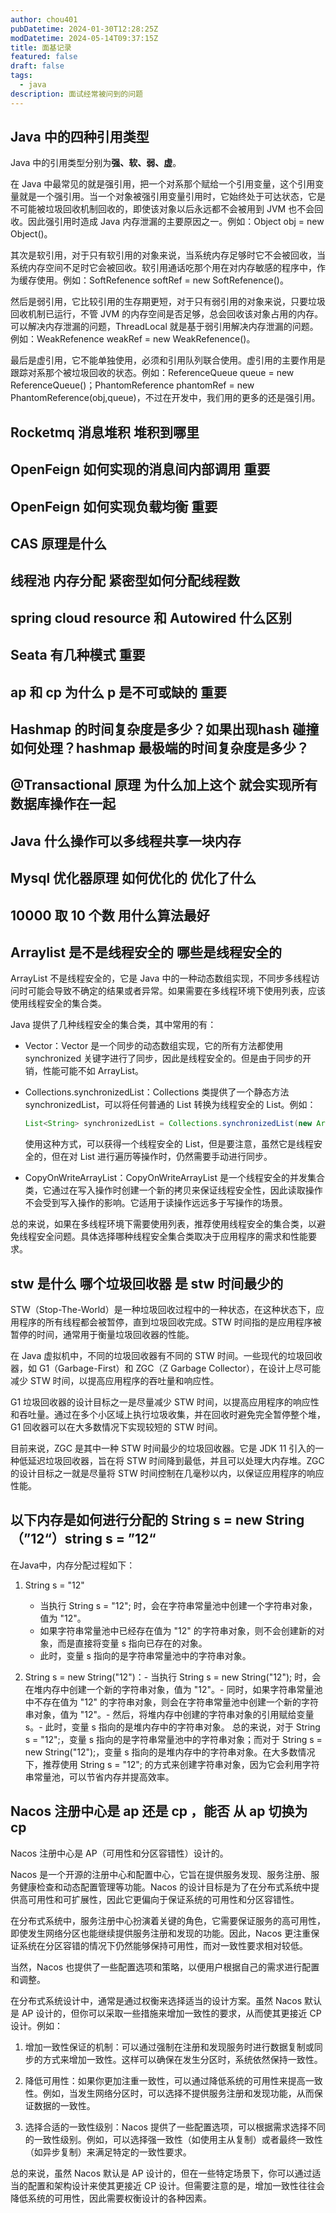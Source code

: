 ```yaml
---
author: chou401
pubDatetime: 2024-01-30T12:28:25Z
modDatetime: 2024-05-14T09:37:15Z
title: 面基记录
featured: false
draft: false
tags:
  - java
description: 面试经常被问到的问题
---
```


## Java 中的四种引用类型

Java 中的引用类型分别为**强、软、弱、虚**。

在 Java 中最常见的就是强引用，把一个对系那个赋给一个引用变量，这个引用变量就是一个强引用。当一个对象被强引用变量引用时，它始终处于可达状态，它是不可能被垃圾回收机制回收的，即使该对象以后永远都不会被用到 JVM 也不会回收。因此强引用时造成 Java 内存泄漏的主要原因之一。例如：Object obj = new Object()。

其次是软引用，对于只有软引用的对象来说，当系统内存足够时它不会被回收，当系统内存空间不足时它会被回收。软引用通话吃那个用在对内存敏感的程序中，作为缓存使用。例如：SoftRefenence softRef = new SoftRefenence()。

然后是弱引用，它比较引用的生存期更短，对于只有弱引用的对象来说，只要垃圾回收机制已运行，不管 JVM 的内存空间是否足够，总会回收该对象占用的内存。可以解决内存泄漏的问题，ThreadLocal 就是基于弱引用解决内存泄漏的问题。例如：WeakRefenence weakRef = new WeakRefenence()。

最后是虚引用，它不能单独使用，必须和引用队列联合使用。虚引用的主要作用是跟踪对系那个被垃圾回收的状态。例如：ReferenceQueue queue = new ReferenceQueue()；PhantomReference phantomRef = new PhantomReference(obj,queue)，不过在开发中，我们用的更多的还是强引用。

## Rocketmq 消息堆积 堆积到哪里

## OpenFeign 如何实现的消息间内部调用 重要

## OpenFeign 如何实现负载均衡 重要

## CAS 原理是什么

## 线程池 内存分配 紧密型如何分配线程数

## spring cloud resource 和 Autowired 什么区别

## Seata 有几种模式 重要

## ap 和 cp 为什么 p 是不可或缺的 重要

## Hashmap 的时间复杂度是多少？如果出现hash 碰撞如何处理？hashmap 最极端的时间复杂度是多少？

## @Transactional 原理 为什么加上这个 就会实现所有数据库操作在一起

## Java 什么操作可以多线程共享一块内存

## Mysql 优化器原理 如何优化的 优化了什么

## 10000 取 10 个数 用什么算法最好

## Arraylist 是不是线程安全的 哪些是线程安全的

ArrayList 不是线程安全的，它是 Java 中的一种动态数组实现，不同步多线程访问时可能会导致不确定的结果或者异常。如果需要在多线程环境下使用列表，应该使用线程安全的集合类。

Java 提供了几种线程安全的集合类，其中常用的有：

- Vector：Vector 是一个同步的动态数组实现，它的所有方法都使用 synchronized 关键字进行了同步，因此是线程安全的。但是由于同步的开销，性能可能不如 ArrayList。

- Collections.synchronizedList：Collections 类提供了一个静态方法 synchronizedList，可以将任何普通的 List 转换为线程安全的 List。例如：

  ```java
  List<String> synchronizedList = Collections.synchronizedList(new ArrayList<>());
  ```

  使用这种方式，可以获得一个线程安全的 List，但是要注意，虽然它是线程安全的，但在对 List 进行遍历等操作时，仍然需要手动进行同步。

- CopyOnWriteArrayList：CopyOnWriteArrayList 是一个线程安全的并发集合类，它通过在写入操作时创建一个新的拷贝来保证线程安全性，因此读取操作不会受到写入操作的影响。它适用于读操作远远多于写操作的场景。

总的来说，如果在多线程环境下需要使用列表，推荐使用线程安全的集合类，以避免线程安全问题。具体选择哪种线程安全集合类取决于应用程序的需求和性能要求。

## stw 是什么 哪个垃圾回收器 是 stw 时间最少的

STW（Stop-The-World）是一种垃圾回收过程中的一种状态，在这种状态下，应用程序的所有线程都会被暂停，直到垃圾回收完成。STW 时间指的是应用程序被暂停的时间，通常用于衡量垃圾回收器的性能。

在 Java 虚拟机中，不同的垃圾回收器有不同的 STW 时间。一些现代的垃圾回收器，如 G1（Garbage-First）和 ZGC（Z Garbage Collector），在设计上尽可能减少 STW 时间，以提高应用程序的吞吐量和响应性。

G1 垃圾回收器的设计目标之一是尽量减少 STW 时间，以提高应用程序的响应性和吞吐量。通过在多个小区域上执行垃圾收集，并在回收时避免完全暂停整个堆，G1 回收器可以在大多数情况下实现较短的 STW 时间。

目前来说，ZGC 是其中一种 STW 时间最少的垃圾回收器。它是 JDK 11 引入的一种低延迟垃圾回收器，旨在将 STW 时间降到最低，并且可以处理大内存堆。ZGC 的设计目标之一就是尽量将 STW 时间控制在几毫秒以内，以保证应用程序的响应性能。

## 以下内存是如何进行分配的 String s = new String（”12“）string s = ”12“

在Java中，内存分配过程如下：

1. String s = "12"

   - 当执行 String s = "12"; 时，会在字符串常量池中创建一个字符串对象，值为 "12"。
   - 如果字符串常量池中已经存在值为 "12" 的字符串对象，则不会创建新的对象，而是直接将变量 s 指向已存在的对象。
   - 此时，变量 s 指向的是字符串常量池中的字符串对象。

2. String s = new String("12")：- 当执行 String s = new String("12"); 时，会在堆内存中创建一个新的字符串对象，值为 "12"。- 同时，如果字符串常量池中不存在值为 "12" 的字符串对象，则会在字符串常量池中创建一个新的字符串对象，值为 "12"。- 然后，将堆内存中创建的字符串对象的引用赋给变量 s。- 此时，变量 s 指向的是堆内存中的字符串对象。
   总的来说，对于 String s = "12";，变量 s 指向的是字符串常量池中的字符串对象；而对于 String s = new String("12");，变量 s 指向的是堆内存中的字符串对象。在大多数情况下，推荐使用 String s = "12"; 的方式来创建字符串对象，因为它会利用字符串常量池，可以节省内存并提高效率。

## Nacos 注册中心是 ap 还是 cp ，能否 从 ap 切换为 cp

Nacos 注册中心是 AP（可用性和分区容错性）设计的。

Nacos 是一个开源的注册中心和配置中心，它旨在提供服务发现、服务注册、服务健康检查和动态配置管理等功能。Nacos 的设计目标是为了在分布式系统中提供高可用性和可扩展性，因此它更偏向于保证系统的可用性和分区容错性。

在分布式系统中，服务注册中心扮演着关键的角色，它需要保证服务的高可用性，即使发生网络分区也能继续提供服务注册和发现的功能。因此，Nacos 更注重保证系统在分区容错的情况下仍然能够保持可用性，而对一致性要求相对较低。

当然，Nacos 也提供了一些配置选项和策略，以便用户根据自己的需求进行配置和调整。

在分布式系统设计中，通常是通过权衡来选择适当的设计方案。虽然 Nacos 默认是 AP 设计的，但你可以采取一些措施来增加一致性的要求，从而使其更接近 CP 设计。例如：

1. 增加一致性保证的机制：可以通过强制在注册和发现服务时进行数据复制或同步的方式来增加一致性。这样可以确保在发生分区时，系统依然保持一致性。

2. 降低可用性：如果你更加注重一致性，可以通过降低系统的可用性来提高一致性。例如，当发生网络分区时，可以选择不提供服务注册和发现功能，从而保证数据的一致性。

3. 选择合适的一致性级别：Nacos 提供了一些配置选项，可以根据需求选择不同的一致性级别。例如，可以选择强一致性（如使用主从复制）或者最终一致性（如异步复制）来满足特定的一致性要求。

总的来说，虽然 Nacos 默认是 AP 设计的，但在一些特定场景下，你可以通过适当的配置和架构设计来使其更接近 CP 设计。但需要注意的是，增加一致性往往会降低系统的可用性，因此需要权衡设计的各种因素。
